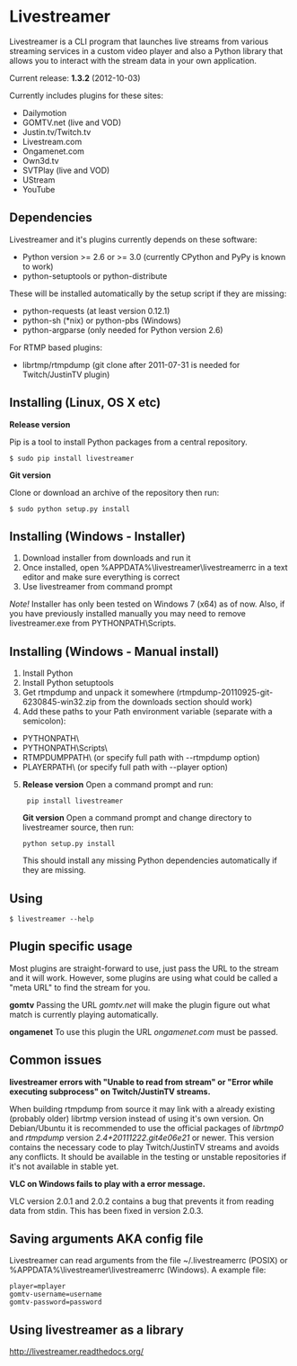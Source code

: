Livestreamer
============
Livestreamer is a CLI program that launches live streams from various streaming
services in a custom video player and also a Python library that allows you to
interact with the stream data in your own application.

Current release: **1.3.2** (2012-10-03)

Currently includes plugins for these sites:

* Dailymotion
* GOMTV.net (live and VOD)
* Justin.tv/Twitch.tv
* Livestream.com
* Ongamenet.com
* Own3d.tv
* SVTPlay (live and VOD)
* UStream
* YouTube


Dependencies
------------
Livestreamer and it's plugins currently depends on these software:

* Python version >= 2.6 or >= 3.0 (currently CPython and PyPy is known to work)
* python-setuptools or python-distribute

These will be installed automatically by the setup script if they are missing:
* python-requests (at least version 0.12.1)
* python-sh (*nix) or python-pbs (Windows)
* python-argparse (only needed for Python version 2.6)

For RTMP based plugins:
* librtmp/rtmpdump (git clone after 2011-07-31 is needed for Twitch/JustinTV plugin)


Installing (Linux, OS X etc)
---------------------------
**Release version**

Pip is a tool to install Python packages from a central repository.

    $ sudo pip install livestreamer


**Git version**

Clone or download an archive of the repository then run:

    $ sudo python setup.py install


Installing (Windows - Installer)
-----------------------------
1. Download installer from downloads and run it
2. Once installed, open  %APPDATA%\livestreamer\livestreamerrc in a text editor and make sure everything is correct
3. Use livestreamer from command prompt

*Note!* Installer has only been tested on Windows 7 (x64) as of now. Also, if you have previously installed manually you may need to remove livestreamer.exe from PYTHONPATH\Scripts.


Installing (Windows - Manual install)
---------------------------------
1. Install Python
2. Install Python setuptools
3. Get rtmpdump and unpack it somewhere (rtmpdump-20110925-git-6230845-win32.zip from the downloads section should work)
4. Add these paths to your Path environment variable (separate with a semicolon):
 * PYTHONPATH\
 * PYTHONPATH\Scripts\
 * RTMPDUMPPATH\ (or specify full path with --rtmpdump option)
 * PLAYERPATH\ (or specify full path with --player option)

5. **Release version** Open a command prompt and run:

        pip install livestreamer

   **Git version** Open a command prompt and change directory to livestreamer source, then run:

       python setup.py install

    This should install any missing Python dependencies automatically if they are missing.


Using
-----
    $ livestreamer --help

Plugin specific usage
---------------------
Most plugins are straight-forward to use, just pass the URL to the stream and it will work.
However, some plugins are using what could be called a "meta URL" to find the stream for you.


**gomtv**
Passing the URL *gomtv.net* will make the plugin figure out what match is currently playing automatically.

**ongamenet**
To use this plugin the URL *ongamenet.com* must be passed. 


Common issues
-------------
**livestreamer errors with "Unable to read from stream" or "Error while executing subprocess" on Twitch/JustinTV streams.**

When building rtmpdump from source it may link with a already existing (probably older) librtmp version instead of using it's
own version. On Debian/Ubuntu it is recommended to use the official packages of *librtmp0* and *rtmpdump* version
*2.4+20111222.git4e06e21* or newer. This version contains the necessary code to play Twitch/JustinTV streams and
avoids any conflicts. It should be available in the testing or unstable repositories if it's not available in stable yet.


**VLC on Windows fails to play with a error message.**

VLC version 2.0.1 and 2.0.2 contains a bug that prevents it from reading data from stdin.
This has been fixed in version 2.0.3.


Saving arguments AKA config file
--------------------------------
Livestreamer can read arguments from the file ~/.livestreamerrc (POSIX) or %APPDATA%\livestreamer\livestreamerrc (Windows).
A example file:

    player=mplayer
    gomtv-username=username
    gomtv-password=password


Using livestreamer as a library
-------------------------------

http://livestreamer.readthedocs.org/

